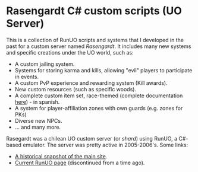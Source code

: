 # Rasengardt C# custom scripts (UO Server)

This is a collection of RunUO scripts and systems that I developed in the past for a custom server named *Rasengardt*. It includes many new systems and specific creations under the UO world, such as:

* A custom jailing system.
* Systems for storing karma and kills, allowing "evil" players to participate in events.
* A custom PvP experience and rewarding system (Kill awards).
* New custom resources (such as specific woods).
* A complete custom item set, race-themed (complete documentation [here](https://web.archive.org/web/20051222081020/http://www.lan-z.net/foro/index.php?s=ae53df4d31b6e755e76d579317279428&showtopic=32387)) - in spanish.
* A system for player-affiliation zones with own guards (e.g. zones for PKs)
* Diverse new NPCs.
* ... and many more.

Rasegardt was a chilean UO custom server (or *shard*) using RunUO, a C#-based emulator. The server was pretty active in 2005-2006's. Some links:

* [A historical snapshot of the main site](https://web.archive.org/web/20051020090159/http://www.lan-z.net/uo/index.asp).
* [Current RunUO page](https://www.runuo.net/) (discontinued from a time ago).
